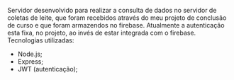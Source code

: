 Servidor desenvolvido para realizar a consulta de dados no servidor de coletas de leite, 
que foram recebidos através do meu projeto de conclusão de curso e que foram armazendos no firebase.
Atualmente a autenticação esta fixa, no projeto, ao invés de estar integrada com o firebase.
Tecnologias utilizadas:
 - Node.js;
 - Express;
 - JWT (autenticação);
